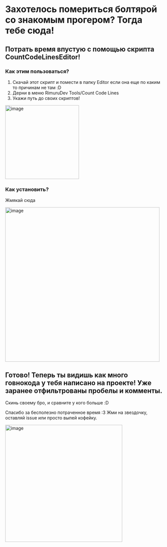# Захотелось помериться болтярой со знакомым прогером? Тогда тебе сюда! 

## Потрать время впустую с помощью скрипта CountCodeLinesEditor! 

### Как этим пользоваться?
1. Скачай этот скрипт и помести в папку Editor если она еще по каким то причинам не там :D
2. Дерни в меню RimuruDev Tools/Count Code Lines
3. Укажи путь до своих скриптов!

 <img width="235" alt="image" src="https://github.com/user-attachments/assets/260efb7a-9468-4ac7-923d-1dde5cf08f78">

### Как установить? 
Жмякай сюда

<img width="492" alt="image" src="https://github.com/user-attachments/assets/31ac081a-2d58-4005-8244-ac83957b6df6">



## Готово! Теперь ты видишь как много говнокода у тебя написано на проекте! Уже заранее отфильтрованы пробелы и комменты. 
Скинь своему бро, и сравните у кого больше :D

Спасибо за бесполезно потраченное время :3 Жми на звездочку, оставляй issue или просто выпей кофейку.

<img width="373" alt="image" src="https://github.com/user-attachments/assets/d241d439-97ec-4803-bc13-7c863d243ea7">

